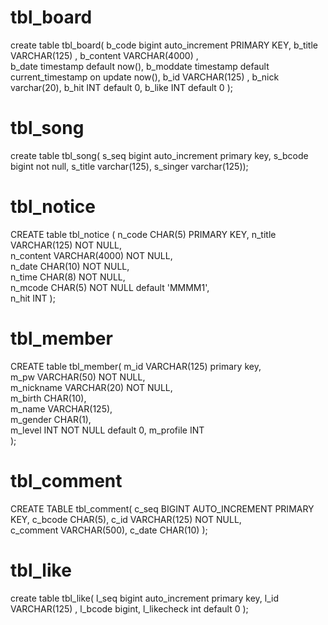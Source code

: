 # tbl_board
create table tbl_board(
b_code	bigint	auto_increment	PRIMARY KEY, 
b_title	VARCHAR(125)		,
b_content	VARCHAR(4000)	,	
b_date	timestamp default now(),
b_moddate timestamp default current_timestamp on update now(), 
b_id	VARCHAR(125)		, 
b_nick varchar(20),
b_hit	INT default 0,
b_like	INT default 0	);

# tbl_song
create table tbl_song(
s_seq bigint auto_increment primary key,
s_bcode bigint not null,
s_title varchar(125),
s_singer varchar(125));


# tbl_notice
CREATE table tbl_notice (
	n_code	CHAR(5)		PRIMARY KEY,
	n_title	VARCHAR(125)	NOT NULL,	
	n_content	VARCHAR(4000)	NOT NULL,	
	n_date	CHAR(10)	NOT NULL,	
	n_time	CHAR(8)	NOT NULL,	
	n_mcode	CHAR(5)	NOT NULL default 'MMMM1',	
	n_hit	INT	
);

# tbl_member
CREATE table tbl_member(
	m_id	VARCHAR(125) primary key,	
	m_pw	VARCHAR(50)	NOT NULL,	
	m_nickname	VARCHAR(20)	NOT NULL,	
	m_birth	CHAR(10),		
	m_name	VARCHAR(125),		
	m_gender	CHAR(1),		
	m_level	INT	NOT NULL default 0,	
	m_profile	INT		
);

# tbl_comment
CREATE TABLE tbl_comment(
	c_seq	BIGINT	AUTO_INCREMENT	PRIMARY KEY,
	c_bcode	CHAR(5),
	c_id	VARCHAR(125)	NOT NULL,	
	c_comment	VARCHAR(500),
  c_date CHAR(10)
);

# tbl_like
create table tbl_like(
	l_seq bigint auto_increment primary key,
	l_id VARCHAR(125)	,
	l_bcode bigint,
	l_likecheck int default 0
);
